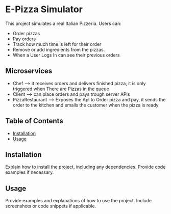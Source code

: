 # E-Pizza Simulator

This project simulates a real Italian Pizzeria. 
Users can: 
- Order pizzas
- Pay orders
- Track how much time is left for their order
- Remove or add ingredients from the pizzas.
- When a User Logs In can see their previous orders

## Microservices
- Chef --> it receives orders and delivers finished pizza, it is only triggered when There are Pizzas in the queue
- Client --> can place orders and pays trough server APIs
- PizzaRestaurant --> Exposes the Api to Order pizza and pay, it sends the order to the kitchen and emails the customer when the pizza is ready


## Table of Contents

- [Installation](#installation)
- [Usage](#usage)

## Installation

Explain how to install the project, including any dependencies. Provide code examples if necessary.

## Usage

Provide examples and explanations of how to use the project. Include screenshots or code snippets if applicable.